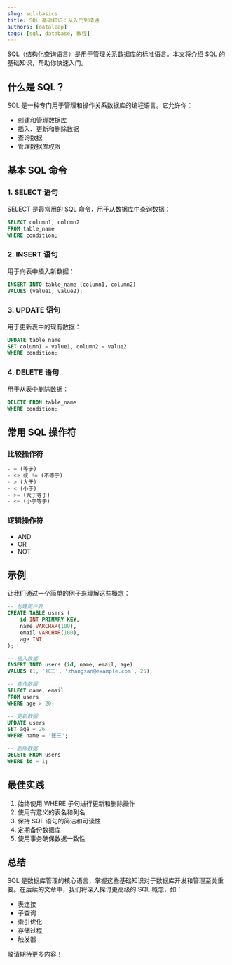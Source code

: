 ```yaml
---
slug: sql-basics
title: SQL 基础知识：从入门到精通
authors: [dataleap]
tags: [sql, database, 教程]
---
```


SQL（结构化查询语言）是用于管理关系数据库的标准语言。本文将介绍 SQL 的基础知识，帮助你快速入门。

## 什么是 SQL？

SQL 是一种专门用于管理和操作关系数据库的编程语言。它允许你：

- 创建和管理数据库
- 插入、更新和删除数据
- 查询数据
- 管理数据库权限

## 基本 SQL 命令

### 1. SELECT 语句

SELECT 是最常用的 SQL 命令，用于从数据库中查询数据：

```sql
SELECT column1, column2
FROM table_name
WHERE condition;
```

### 2. INSERT 语句

用于向表中插入新数据：

```sql
INSERT INTO table_name (column1, column2)
VALUES (value1, value2);
```

### 3. UPDATE 语句

用于更新表中的现有数据：

```sql
UPDATE table_name
SET column1 = value1, column2 = value2
WHERE condition;
```

### 4. DELETE 语句

用于从表中删除数据：

```sql
DELETE FROM table_name
WHERE condition;
```

## 常用 SQL 操作符

### 比较操作符

```sql
- = (等于)
- <> 或 != (不等于)
- > (大于)
- < (小于)
- >= (大于等于)
- <= (小于等于)
```

### 逻辑操作符

- AND
- OR
- NOT

## 示例

让我们通过一个简单的例子来理解这些概念：

```sql
-- 创建用户表
CREATE TABLE users (
    id INT PRIMARY KEY,
    name VARCHAR(100),
    email VARCHAR(100),
    age INT
);

-- 插入数据
INSERT INTO users (id, name, email, age)
VALUES (1, '张三', 'zhangsan@example.com', 25);

-- 查询数据
SELECT name, email
FROM users
WHERE age > 20;

-- 更新数据
UPDATE users
SET age = 26
WHERE name = '张三';

-- 删除数据
DELETE FROM users
WHERE id = 1;
```

## 最佳实践

1. 始终使用 WHERE 子句进行更新和删除操作
2. 使用有意义的表名和列名
3. 保持 SQL 语句的简洁和可读性
4. 定期备份数据库
5. 使用事务确保数据一致性

## 总结

SQL 是数据库管理的核心语言，掌握这些基础知识对于数据库开发和管理至关重要。在后续的文章中，我们将深入探讨更高级的 SQL 概念，如：
- 表连接
- 子查询
- 索引优化
- 存储过程
- 触发器

敬请期待更多内容！ 